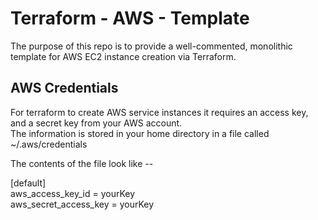 # Terraform - AWS - Template
The purpose of this repo is to provide a well-commented, monolithic template for AWS EC2 instance creation via Terraform.

## AWS Credentials
For terraform to create AWS service instances it requires an access key, and a secret key from your AWS account.  
The information is stored in your home directory in a file called ~/.aws/credentials

The contents of the file look like --

[default]\
aws_access_key_id = yourKey\
aws_secret_access_key = yourKey
